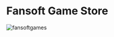 # Fansoft Game Store
![fansoftgames](https://cloud.githubusercontent.com/assets/5516718/25427969/eab8363c-2a7c-11e7-84e0-d81fe4c29cfb.png)
